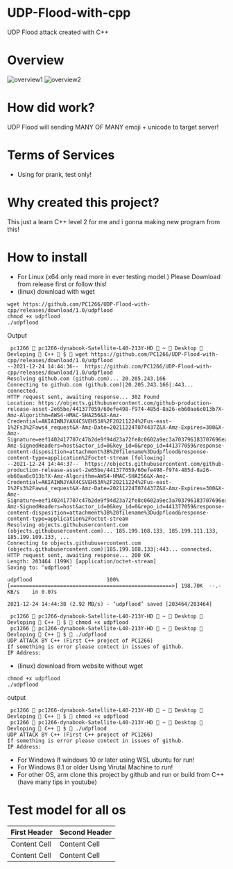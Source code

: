 # UDP-Flood-with-cpp
UDP Flood attack created with C++
# Overview
![overview1](https://media.discordapp.net/attachments/879939876181647380/923840786670419988/unknown.png?width=790&height=460)
![overview2](https://media.discordapp.net/attachments/879939876181647380/923840530666889236/unknown.png?width=790&height=460)
# How did work?
UDP Flood will sending MANY OF MANY emoji + unicode to target server!
# Terms of Services
* Using for prank, test only!
# Why created this project?
This just a learn C++ level 2 for me and i gonna making new program from this!
# How to install
* For Linux (x64 only read more in ever testing model.)
Please Download from release first or follow this!
* (linux) download with wget
```
wget https://github.com/PC1266/UDP-Flood-with-cpp/releases/download/1.0/udpflood
chmod +x udpflood
./udpflood
```
Output
```
 pc1266  pc1266-dynabook-Satellite-L40-213Y-HD  ~  Desktop  Devloping  C++  $  wget https://github.com/PC1266/UDP-Flood-with-cpp/releases/download/1.0/udpflood
--2021-12-24 14:44:36--  https://github.com/PC1266/UDP-Flood-with-cpp/releases/download/1.0/udpflood
Resolving github.com (github.com)... 20.205.243.166
Connecting to github.com (github.com)|20.205.243.166|:443... connected.
HTTP request sent, awaiting response... 302 Found
Location: https://objects.githubusercontent.com/github-production-release-asset-2e65be/441377059/60efe498-f974-485d-8a26-eb60aa6c013b?X-Amz-Algorithm=AWS4-HMAC-SHA256&X-Amz-Credential=AKIAIWNJYAX4CSVEH53A%2F20211224%2Fus-east-1%2Fs3%2Faws4_request&X-Amz-Date=20211224T074437Z&X-Amz-Expires=300&X-Amz-Signature=eef1402417707c47b2de9f94d23a72fe8c0602a9ec3a703796183707696eaac4&X-Amz-SignedHeaders=host&actor_id=0&key_id=0&repo_id=441377059&response-content-disposition=attachment%3B%20filename%3Dudpflood&response-content-type=application%2Foctet-stream [following]
--2021-12-24 14:44:37--  https://objects.githubusercontent.com/github-production-release-asset-2e65be/441377059/60efe498-f974-485d-8a26-eb60aa6c013b?X-Amz-Algorithm=AWS4-HMAC-SHA256&X-Amz-Credential=AKIAIWNJYAX4CSVEH53A%2F20211224%2Fus-east-1%2Fs3%2Faws4_request&X-Amz-Date=20211224T074437Z&X-Amz-Expires=300&X-Amz-Signature=eef1402417707c47b2de9f94d23a72fe8c0602a9ec3a703796183707696eaac4&X-Amz-SignedHeaders=host&actor_id=0&key_id=0&repo_id=441377059&response-content-disposition=attachment%3B%20filename%3Dudpflood&response-content-type=application%2Foctet-stream
Resolving objects.githubusercontent.com (objects.githubusercontent.com)... 185.199.108.133, 185.199.111.133, 185.199.109.133, ...
Connecting to objects.githubusercontent.com (objects.githubusercontent.com)|185.199.108.133|:443... connected.
HTTP request sent, awaiting response... 200 OK
Length: 203464 (199K) [application/octet-stream]
Saving to: ‘udpflood’

udpflood                        100%[====================================================>] 198.70K  --.-KB/s    in 0.07s   

2021-12-24 14:44:38 (2.92 MB/s) - ‘udpflood’ saved [203464/203464]

 pc1266  pc1266-dynabook-Satellite-L40-213Y-HD  ~  Desktop  Devloping  C++  $  chmod +x udpflood
 pc1266  pc1266-dynabook-Satellite-L40-213Y-HD  ~  Desktop  Devloping  C++  $  ./udpflood
UDP ATTACK BY C++ (First C++ project of PC1266)
If something is error please contect in issues of github.
IP Address: 
```
* (linux) download from website without wget
```
chmod +x udpflood
./udpflood
```
output
```
 pc1266  pc1266-dynabook-Satellite-L40-213Y-HD  ~  Desktop  Devloping  C++  $  chmod +x udpflood
 pc1266  pc1266-dynabook-Satellite-L40-213Y-HD  ~  Desktop  Devloping  C++  $  ./udpflood
UDP ATTACK BY C++ (First C++ project of PC1266)
If something is error please contect in issues of github.
IP Address: 
```
* For Windows
If windows 10 or later using WSL ubuntu for run!
* For Windows 8.1 or older
Using Virutal Machine to run!
* For other OS, arm
clone this project by github and run or build from C++ (have many tips in youtube)
# Test model for all os
| First Header  | Second Header |
| ------------- | ------------- |
| Content Cell  | Content Cell  |
| Content Cell  | Content Cell  |

